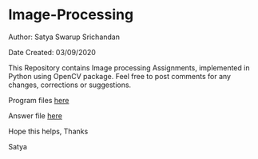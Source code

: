 # Image-Processing

Author: Satya Swarup Srichandan

Date Created: 03/09/2020

This Repository contains Image processing Assignments, implemented in Python using OpenCV package.
Feel free to post comments for any changes, corrections or suggestions.

 
Program files [here](https://github.com/satyaswarup98/Image-Processing/tree/master/Programs)

Answer file [here](https://satyaswarup98.github.io/Image-Processing/answer.html)




Hope this helps, 
Thanks

Satya
